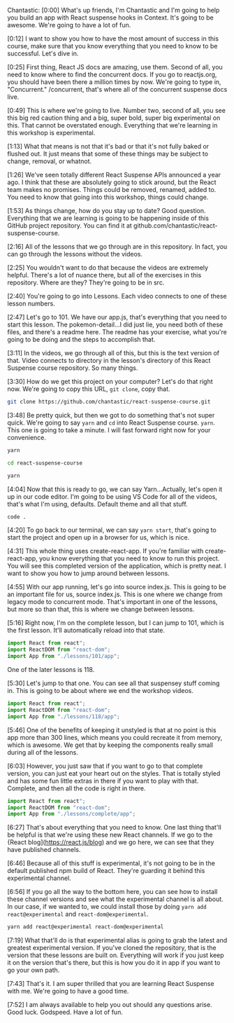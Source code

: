 Chantastic: [0:00] What's up friends, I'm Chantastic and I'm going to help you build an app with React suspense hooks in Context. It's going to be awesome. We're going to have a lot of fun.

[0:12] I want to show you how to have the most amount of success in this course, make sure that you know everything that you need to know to be successful. Let's dive in.

[0:25] First thing, React JS docs are amazing, use them. Second of all, you need to know where to find the concurrent docs. If you go to reactjs.org, you should have been there a million times by now. We're going to type in, "Concurrent." /concurrent, that's where all of the concurrent suspense docs live.

[0:49] This is where we're going to live. Number two, second of all, you see this big red caution thing and a big, super bold, super big experimental on this. That cannot be overstated enough. Everything that we're learning in this workshop is experimental.

[1:13] What that means is not that it's bad or that it's not fully baked or flushed out. It just means that some of these things may be subject to change, removal, or whatnot.

[1:26] We've seen totally different React Suspense APIs announced a year ago. I think that these are absolutely going to stick around, but the React team makes no promises. Things could be removed, renamed, added to. You need to know that going into this workshop, things could change.

[1:53] As things change, how do you stay up to date? Good question. Everything that we are learning is going to be happening inside of this GitHub project repository. You can find it at github.com/chantastic/react-suspense-course.

[2:16] All of the lessons that we go through are in this repository. In fact, you can go through the lessons without the videos.

[2:25] You wouldn't want to do that because the videos are extremely helpful. There's a lot of nuance there, but all of the exercises in this repository. Where are they? They're going to be in src.

[2:40] You're going to go into Lessons. Each video connects to one of these lesson numbers.

[2:47] Let's go to 101. We have our app.js, that's everything that you need to start this lesson. The pokemon-detail...I did just lie, you need both of these files, and there's a readme here. The readme has your exercise, what you're going to be doing and the steps to accomplish that.

[3:11] In the videos, we go through all of this, but this is the text version of that. Video connects to directory in the lesson's directory of this React Suspense course repository. So many things.

[3:30] How do we get this project on your computer? Let's do that right now. We're going to copy this URL, `git clone`, copy that.
```bash
git clone https://github.com/chantastic/react-suspense-course.git
```

[3:48] Be pretty quick, but then we got to do something that's not super quick. We're going to say `yarn` and `cd` into React Suspense course. `yarn`. This one is going to take a minute. I will fast forward right now for your convenience.

```bash
yarn

cd react-suspense-course

yarn
 ```

[4:04] Now that this is ready to go, we can say Yarn...Actually, let's open it up in our code editor. I'm going to be using VS Code for all of the videos, that's what I'm using, defaults. Default theme and all that stuff.

```bash
code .
```

[4:20] To go back to our terminal, we can say `yarn start`, that's going to start the project and open up in a browser for us, which is nice.

[4:31] This whole thing uses create-react-app. If you're familiar with create-react-app, you know everything that you need to know to run this project. You will see this completed version of the application, which is pretty neat. I want to show you how to jump around between lessons.

[4:55] With our app running, let's go into source index.js. This is going to be an important file for us, source index.js. This is one where we change from legacy mode to concurrent mode. That's important in one of the lessons, but more so than that, this is where we change between lessons.

[5:16] Right now, I'm on the complete lesson, but I can jump to 101, which is the first lesson. It'll automatically reload into that state. 

```js
import React from react";
import ReactDOM from "react-dom";
import App from "./lessons/101/app";
```

One of the later lessons is 118.

[5:30] Let's jump to that one. You can see all that suspensey stuff coming in. This is going to be about where we end the workshop videos.

```js
import React from react";
import ReactDOM from "react-dom";
import App from "./lessons/118/app";
```

[5:46] One of the benefits of keeping it unstyled is that at no point is this app more than 300 lines, which means you could recreate it from memory, which is awesome. We get that by keeping the components really small during all of the lessons.

[6:03] However, you just saw that if you want to go to that complete version, you can just eat your heart out on the styles. That is totally styled and has some fun little extras in there if you want to play with that. Complete, and then all the code is right in there.

```js
import React from react";
import ReactDOM from "react-dom";
import App from "./lessons/complete/app";
```

[6:27] That's about everything that you need to know. One last thing that'll be helpful is that we're using these new React channels. If we go to the {React blog](https://react.js/blog) and we go here, we can see that they have published channels.

[6:46] Because all of this stuff is experimental, it's not going to be in the default published npm build of React. They're guarding it behind this experimental channel.

[6:56] If you go all the way to the bottom here, you can see how to install these channel versions and see what the experimental channel is all about. In our case, if we wanted to, we could install those by doing `yarn add react@experimental` and `react-dom@experimental`.

```bash
yarn add react@experimental react-dom@experimental
```

[7:19] What that'll do is that experimental alias is going to grab the latest and greatest experimental version. If you've cloned the repository, that is the version that these lessons are built on. Everything will work if you just keep it on the version that's there, but this is how you do it in app if you want to go your own path.

[7:43] That's it. I am super thrilled that you are learning React Suspense with me. We're going to have a good time.

[7:52] I am always available to help you out should any questions arise. Good luck. Godspeed. Have a lot of fun.
